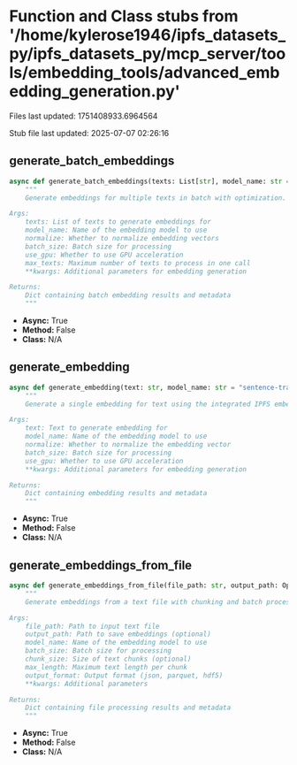 # Function and Class stubs from '/home/kylerose1946/ipfs_datasets_py/ipfs_datasets_py/mcp_server/tools/embedding_tools/advanced_embedding_generation.py'

Files last updated: 1751408933.6964564

Stub file last updated: 2025-07-07 02:26:16

## generate_batch_embeddings

```python
async def generate_batch_embeddings(texts: List[str], model_name: str = "sentence-transformers/all-MiniLM-L6-v2", normalize: bool = True, batch_size: int = 32, use_gpu: bool = False, max_texts: int = 100, **kwargs) -> Dict[str, Any]:
    """
    Generate embeddings for multiple texts in batch with optimization.

Args:
    texts: List of texts to generate embeddings for
    model_name: Name of the embedding model to use
    normalize: Whether to normalize embedding vectors
    batch_size: Batch size for processing
    use_gpu: Whether to use GPU acceleration
    max_texts: Maximum number of texts to process in one call
    **kwargs: Additional parameters for embedding generation

Returns:
    Dict containing batch embedding results and metadata
    """
```
* **Async:** True
* **Method:** False
* **Class:** N/A

## generate_embedding

```python
async def generate_embedding(text: str, model_name: str = "sentence-transformers/all-MiniLM-L6-v2", normalize: bool = True, batch_size: int = 32, use_gpu: bool = False, **kwargs) -> Dict[str, Any]:
    """
    Generate a single embedding for text using the integrated IPFS embeddings core.

Args:
    text: Text to generate embedding for
    model_name: Name of the embedding model to use
    normalize: Whether to normalize the embedding vector
    batch_size: Batch size for processing
    use_gpu: Whether to use GPU acceleration
    **kwargs: Additional parameters for embedding generation

Returns:
    Dict containing embedding results and metadata
    """
```
* **Async:** True
* **Method:** False
* **Class:** N/A

## generate_embeddings_from_file

```python
async def generate_embeddings_from_file(file_path: str, output_path: Optional[str] = None, model_name: str = "sentence-transformers/all-MiniLM-L6-v2", batch_size: int = 32, chunk_size: Optional[int] = None, max_length: Optional[int] = None, output_format: str = "json", **kwargs) -> Dict[str, Any]:
    """
    Generate embeddings from a text file with chunking and batch processing.

Args:
    file_path: Path to input text file
    output_path: Path to save embeddings (optional)
    model_name: Name of the embedding model to use
    batch_size: Batch size for processing
    chunk_size: Size of text chunks (optional)
    max_length: Maximum text length per chunk
    output_format: Output format (json, parquet, hdf5)
    **kwargs: Additional parameters

Returns:
    Dict containing file processing results and metadata
    """
```
* **Async:** True
* **Method:** False
* **Class:** N/A
